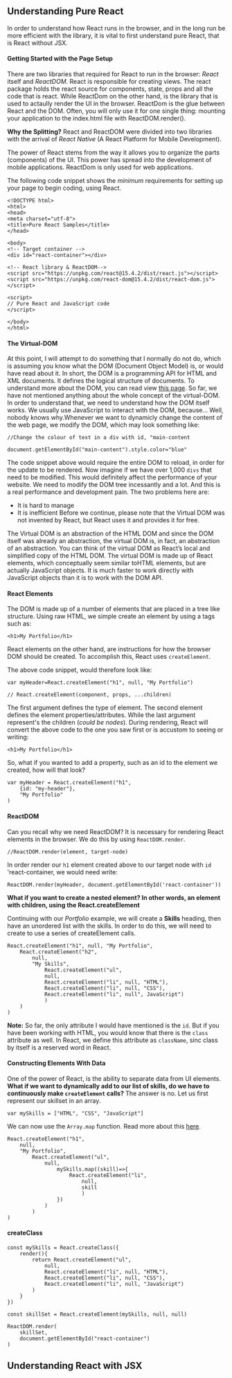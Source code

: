 ## Understanding Pure React
In order to understand how React runs in the browser, and in the long run be more efficient with the library, it is vital to first understand pure React, that is React without JSX.

#### Getting Started with the Page Setup
There are two libraries that required for React to run in the browser: *React* itself and *ReactDOM*. React is responsible for creating views. The react package holds the react source for components, state, props and all the code that is react. While ReactDom on the other hand, is the library that is used to actaully render the UI in the browser. ReactDom is the glue between React and the DOM. Often, you will only use it for one single thing: mounting your application to the index.html file with ReactDOM.render().

**Why the Splitting?**
React and ReactDOM were divided into two libraries with the arrival of *React Native* (A React Platform for Mobile Development).

The power of React stems from the way it allows you to organize the parts (components) of the UI. This power has spread into the development of mobile applications. ReactDom is only used for web applications.

The following code snippet shows the *minimum* requirements for setting up your page to begin coding, using React.

```
<!DOCTYPE html>
<html>
<head>
<meta charset="utf-8">
<title>Pure React Samples</title>
</head>

<body>
<!-- Target container -->
<div id="react-container"></div>

<!-- React library & ReactDOM-->
<script src="https://unpkg.com/react@15.4.2/dist/react.js"></script>
<script src="https://unpkg.com/react-dom@15.4.2/dist/react-dom.js"></script>

<script>
// Pure React and JavaScript code
</script>

</body>
</html>
```
#### The Virtual-DOM
At this point, I will attempt to do something that I normally do not do, which is assuming you know what the DOM (Document Object Model) is, or would have read about it. In short, the DOM is a programming API for HTML and XML documents. It defines the logical structure of documents. To understand more about the DOM, you can read view [this page](https://www.w3.org/TR/WD-DOM/introduction.html).
So far, we have not mentioned anything about the whole concept of the virtual-DOM. In order to understand that, we need to understand how the DOM itself works.  We usually use JavaScript to interact with the DOM, because… Well, nobody knows why.Whenever we want to dynamicly change the content of the web page, we modify the DOM, which may look something like:
```
//Change the colour of text in a div with id, "main-content

document.getElementById("main-content").style.color="blue"
```
The code snippet above would require the entire DOM to reload, in order for the update to be rendered. Now imagine if we have over 1,000 `divs` that need to be modified. This would definitely affect the performance of your website. We need to modify the DOM tree incessantly and a lot. And this is a real performance and development pain. The two problems here are:
* It is hard to manage
* It is inefficient
Before we continue, please note that the Virtual DOM was not invented by React, but React uses it and provides it for free.

The Virtual DOM is an abstraction of the HTML DOM and since the DOM itself was already an abstraction, the virtual DOM is, in fact, an abstraction of an abstraction.
You can think of the virtual DOM as React’s local and simplified copy of the HTML DOM. The virtual DOM is made up of React elements, which conceptually seem similar toHTML elements, but are actually JavaScript objects. It is much faster to work directly with JavaScript objects than it is to work with the DOM API.

#### React Elements
The DOM is made up of a number of elements that are placed in a tree like structure. Using raw HTML, we simple create an element by using a tags such as:
```
<h1>My Portfolio</h1>
```
React elements on the other hand, are instructions for how the browser DOM should be created. To accomplish this, React uses `createElement`.

The above code snippet, would therefore look like:
```
var myHeader=React.createElement("h1", null, "My Portfolio")

// React.createElement(component, props, ...children)
```
The first argument defines the type of element. The second element defines the element properties/attributes. While the last argument represent's the children (*could be nodes*).
During rendering, React will convert the above code to the one you saw first or is accustom to seeing or writing:
```
<h1>My Portfolio</h1>
```
So, what if you wanted to add a property, such as an id to the element we created, how will that look?
```
var myHeader = React.createElement("h1",
    {id: "my-header"},
    "My Portfolio"
)
```

#### ReactDOM
Can you recall why we need ReactDOM? It is necessary for rendering React elements in the browser. We do this by using `ReactDOM.render`. 
```
//ReactDOM.render(element, target-node)
```
In order render our `h1` element created above to our target node with `id` 'react-container, we would need write:
```
ReactDOM.render(myHeader, document.getElementById('react-container'))
```

**What if you want to create a nested element? In other words, an element with children, using the React.createElement**

Continuing with our *Portfolio* example, we will create a **Skills** heading, then have an unordered list with the skills. In order to do this, we will need to create to use a series of createElement calls.

```
React.createElement("h1", null, "My Portfolio",
    React.createElement("h2",
        null,
        "My Skills",
            React.createElement("ul",
            null,
            React.createElement("li", null, "HTML"),
            React.createElement("li", null, "CSS"),
            React.createElement("li", null", JavaScript")    
            )
    )
)
```
**Note:** So far, the only attribute I would have mentioned is the `id`. But if you have been working with HTML, you would know that there is the `class` attribute as well. In React, we define this attribute as `className`, sinc class by itself is a reserved word in React.

#### Constructing Elements With Data
 One of the power of React, is the ability to separate data from UI elements. **What if we want to dynamically add to our list of skills, do we have to continuously make `createElement` calls?** The answer is no. Let us first represent our skillset in an array.
 ```
 var mySkills = ["HTML", "CSS", "JavaScript"]
 ```
 We can now use the `Array.map` function. Read more about this [here](https://www.w3schools.com/jsref/jsref_map.asp). 

```
React.createElement("h1",
    null,
    "My Portfolio",
        React.createElement("ul",
            null,
                mySkills.map((skill)=>{
                    React.createElement("li",
                        null,
                        skill
                        )
                })
            )
        )
)
```

#### createClass
```
const mySkills = React.createClass({
    render(){
        return React.createElement("ul",
            null,
            React.createElement("li", null, "HTML"),
            React.createElement("li", null, "CSS"),
            React.createElement("li", null, "JavaScript")
        )
    }
})

const skillSet = React.createElement(mySkills, null, null)

ReactDOM.render(
    skillSet,
    document.getElementById("react-container")
)
```
## Understanding React with JSX





